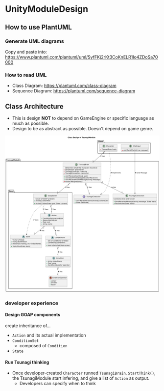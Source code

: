 # UnityModuleDesign

## How to use PlantUML

### Generate UML diagrams

Copy and paste into: https://www.plantuml.com/plantuml/uml/SyfFKj2rKt3CoKnELR1Io4ZDoSa70000

### How to read UML

- Class Diagram: https://plantuml.com/class-diagram
- Sequence Diagram: https://plantuml.com/sequence-diagram

## Class Architecture

- This is design **NOT** to depend on GameEngine or specific language as much as possible.
- Design to be as abstract as possible. Doesn't depend on game genre.

![Class Architecture](classes.png)

### developer experience

#### Design GOAP components

create inheritance of...

- `Action` and its actual implementation
- `ConditionSet`
  - composed of `Condition`
- `State`

#### Run Tsunagi thinking

- Once developer-created `Character` runned `TsunagiBrain.StartThink()`, the TsunagiModule start infering, and give a list of `Action` as output.
  - Developers can specify when to think
